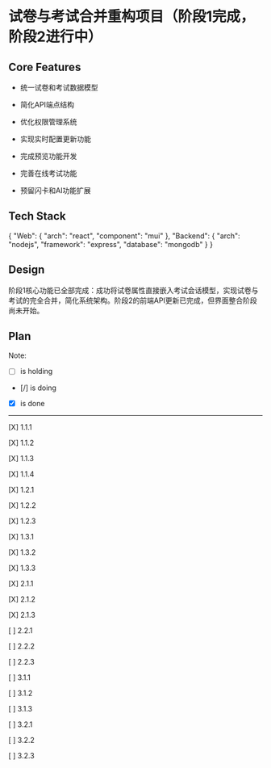 # 试卷与考试合并重构项目（阶段1完成，阶段2进行中）

## Core Features

- 统一试卷和考试数据模型

- 简化API端点结构

- 优化权限管理系统

- 实现实时配置更新功能

- 完成预览功能开发

- 完善在线考试功能

- 预留闪卡和AI功能扩展

## Tech Stack

{
  "Web": {
    "arch": "react",
    "component": "mui"
  },
  "Backend": {
    "arch": "nodejs",
    "framework": "express",
    "database": "mongodb"
  }
}

## Design

阶段1核心功能已全部完成：成功将试卷属性直接嵌入考试会话模型，实现试卷与考试的完全合并，简化系统架构。阶段2的前端API更新已完成，但界面整合阶段尚未开始。

## Plan

Note: 

- [ ] is holding
- [/] is doing
- [X] is done

---

[X] 1.1.1

[X] 1.1.2

[X] 1.1.3

[X] 1.1.4

[X] 1.2.1

[X] 1.2.2

[X] 1.2.3

[X] 1.3.1

[X] 1.3.2

[X] 1.3.3

[X] 2.1.1

[X] 2.1.2

[X] 2.1.3

[ ] 2.2.1

[ ] 2.2.2

[ ] 2.2.3

[ ] 3.1.1

[ ] 3.1.2

[ ] 3.1.3

[ ] 3.2.1

[ ] 3.2.2

[ ] 3.2.3
